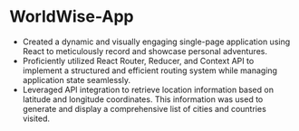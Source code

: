 # WorldWise-App

- Created a dynamic and visually engaging single-page application using React to meticulously record and showcase personal adventures.
- Proficiently utilized React Router, Reducer, and Context API to implement a structured and efficient routing system while managing application state seamlessly.
- Leveraged API integration to retrieve location information based on latitude and longitude coordinates. This information was used to generate and display a comprehensive list of cities and countries visited. 
